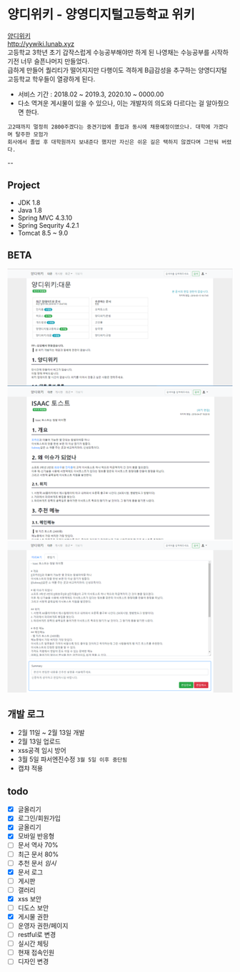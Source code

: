 # 양디위키 - 양영디지털고등학교 위키
[양디위키](yywiki.lunab.xyz)  
http://yywiki.lunab.xyz  
고등학교 3학년 초기 갑작스럽게 수능공부해야만 하게 된 나영채는 수능공부를 시작하기전 너무 슬픈나머지 만들었다.  
급하게 만들어 퀄리티가 떨어지지만 다행이도 격하게 B급감성을 추구하는 양영디지털고등학교 학우들이 열광하게 된다. 
- 서비스 기간 : 2018.02 ~ 2019.3, 2020.10 ~ 0000.00
- 다소 역겨운 게시물이 있을 수 있으나, 이는 개발자의 의도와 다르다는 걸 알아줬으면 한다.
<!-- 선넘는 게시글이나 공격 트레픽 들어오는것 만봐도 학생들 수준들을 알 수 있다 -->
```
고2때까지 멀정히 2800주겠다는 중견기업에 졸업과 동시에 채용예정이였으나. 대학에 가겠다며 탈주한 모험가
회사에서 졸업 후 대학원까지 보내준다 했지만 자신은 쉬운 길은 택하지 않겠다며 그만둬 버렸다.
```
--

## Project
- JDK 1.8
- Java 1.8
- Spring MVC 4.3.10
- Spring Sequrity 4.2.1
- Tomcat 8.5 ~ 9.0

## BETA
<img src="/doc/a.PNG">
<img src="/doc/b.PNG">
<img src="/doc/c.PNG">

## 개발 로그
- 2월 11일 ~ 2월 13일 개발
- 2월 13일 업로드
- xss공격 임시 방어
- 3월 5일 파서엔진수정
``` 3월 5일 이후 중단됨 ```
- 캡챠 적용

## todo
- [x] 글올리기
- [x] 로그인/회원가입
- [x] 글올리기
- [x] 모바일 반응형
- [ ] 문서 역사 70%
- [ ] 최근 문서 80%
- [ ] 추천 문서 *임시*
- [x] 문서 로그
- [ ] 게시판
- [ ] 갤러리
- [x] xss 보안
- [ ] 디도스 보안
- [x] 게시물 권한
- [ ] 운영자 권한/페이지
- [ ] restful로 변경
- [ ] 실시간 체팅
- [ ] 현재 접속인원
- [ ] 디자인 변경
